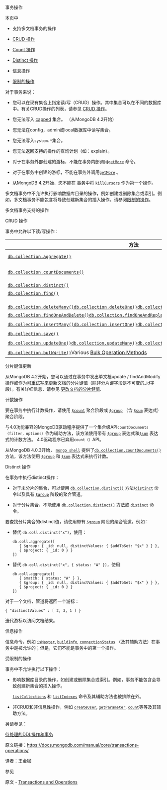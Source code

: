  事务操作

本页中

- 支持多文档事务的操作

- [CRUD 操作](https://docs.mongodb.com/manual/core/transactions-operations/crud-operations)
  
- [Count 操作](https://docs.mongodb.com/manual/core/transactions-operations/count-operation)
  
- [Distinct 操作](https://docs.mongodb.com/manual/core/transactions-operations/distinct-operation)
  
- [信息操作](https://docs.mongodb.com/manual/core/transactions-operations/informational-operations)
  
- [限制的操作](https://docs.mongodb.com/manual/core/transactions-operations/restricted-operations)


对于事务来说：

- 您可以在现有集合上指定读/写（CRUD）操作。其中集合可以在不同的数据库中。有关CRUD操作的列表，请参见 [CRUD 操作](https://docs.mongodb.com/manual/core/transactions-operations/transactions-operations-crud)。

- 您无法写入 [capped](https://docs.mongodb.com/manual/core/capped-collections/) 集合。 （从MongoDB 4.2开始）

- 您无法在config，admin或local数据库中读写集合。

- 您无法写入`system.*`集合。

- 您无法返回支持的操作的查询计划（如：explain）。

- 对于在事务外部创建的游标，不能在事务内部调用[`getMore`](https://docs.mongodb.com/manual/reference/command/getMore/dbcmd.getMore) 命令。

- 对于在事务中创建的游标，不能在事务外调用[`getMore`](https://docs.mongodb.com/manual/reference/command/getMore/dbcmd.getMore) 。

- 从MongoDB 4.2开始，您不能在 [事务](https://docs.mongodb.com/manual/core/transactions/)中将 [`killCursors`](https://docs.mongodb.com/manual/reference/command/killCursors/dbcmd.killCursors) 作为第一个操作。

多文档事务中不允许执行影响数据库目录的操作，例如创建或删除集合或索引。例如，多文档事务不能包含将导致创建新集合的插入操作。请参阅[限制的操作](https://docs.mongodb.com/manual/core/transactions-operations/transactions-operations-ref-restricted)。



 多文档事务支持的操作


 CRUD 操作


事务中允许以下读/写操作：

| 方法                                                 | 命令                                                | 备注                                                   |
| ------------------------------------------------------------ | ------------------------------------------------------------ | ------------------------------------------------------------ |
| [`db.collection.aggregate()`](https://docs.mongodb.com/manual/reference/method/db.collection.aggregate/db.collection.aggregate) | [`aggregate`](https://docs.mongodb.com/manual/reference/command/aggregate/dbcmd.aggregate) | 不包括以下阶段：[`$collStats`](https://docs.mongodb.com/manual/reference/operator/aggregation/collStats/pipe._S_collStats)[`$currentOp`](https://docs.mongodb.com/manual/reference/operator/aggregation/currentOp/pipe._S_currentOp)[`$indexStats`](https://docs.mongodb.com/manual/reference/operator/aggregation/indexStats/pipe._S_indexStats)[`$listLocalSessions`](https://docs.mongodb.com/manual/reference/operator/aggregation/listLocalSessions/pipe._S_listLocalSessions)[`$listSessions`](https://docs.mongodb.com/manual/reference/operator/aggregation/listSessions/pipe._S_listSessions)[`$merge`](https://docs.mongodb.com/manual/reference/operator/aggregation/merge/pipe._S_merge)[`$out`](https://docs.mongodb.com/manual/reference/operator/aggregation/out/pipe._S_out)[`$planCacheStats`](https://docs.mongodb.com/manual/reference/operator/aggregation/planCacheStats/pipe._S_planCacheStats) |
| [`db.collection.countDocuments()`](https://docs.mongodb.com/manual/reference/method/db.collection.countDocuments/db.collection.countDocuments) |                                                              | 不包含以下查询运算符表达式：[`$where`](https://docs.mongodb.com/manual/reference/operator/query/where/op._S_where)[`$near`](https://docs.mongodb.com/manual/reference/operator/query/near/op._S_near)[`$nearSphere`](https://docs.mongodb.com/manual/reference/operator/query/nearSphere/op._S_nearSphere) 。该方法使用[`$match`](https://docs.mongodb.com/manual/reference/operator/aggregation/match/pipe._S_match)聚合阶段进行查询，并使用[`$group`](https://docs.mongodb.com/manual/reference/operator/aggregation/group/pipe._S_group)聚合阶段带有[`$sum`](https://docs.mongodb.com/manual/reference/operator/aggregation/sum/grp._S_sum)表达式来执行计数。 |
| [`db.collection.distinct()`](https://docs.mongodb.com/manual/reference/method/db.collection.distinct/db.collection.distinct) | [`distinct`](https://docs.mongodb.com/manual/reference/command/distinct/dbcmd.distinct) | 在未分片集合中可用。对于分片集合，请在 [`$group`](https://docs.mongodb.com/manual/reference/operator/aggregation/group/pipe._S_group)阶段使用聚合管道。可查看[Distinct Operation](https://docs.mongodb.com/manual/core/transactions-operations/transactions-operations-distinct)。 |
| [`db.collection.find()`](https://docs.mongodb.com/manual/reference/method/db.collection.find/db.collection.find) | [`find`](https://docs.mongodb.com/manual/reference/command/find/dbcmd.find) |                                                              |
|                                                              | [`geoSearch`](https://docs.mongodb.com/manual/reference/command/geoSearch/dbcmd.geoSearch) |                                                              |
| [`db.collection.deleteMany()`](https://docs.mongodb.com/manual/reference/method/db.collection.deleteMany/db.collection.deleteMany)[`db.collection.deleteOne()`](https://docs.mongodb.com/manual/reference/method/db.collection.deleteOne/db.collection.deleteOne)[`db.collection.remove()`](https://docs.mongodb.com/manual/reference/method/db.collection.remove/db.collection.remove) | [`delete`](https://docs.mongodb.com/manual/reference/command/delete/dbcmd.delete) |                                                              |
| [`db.collection.findOneAndDelete()`](https://docs.mongodb.com/manual/reference/method/db.collection.findOneAndDelete/db.collection.findOneAndDelete)[`db.collection.findOneAndReplace()`](https://docs.mongodb.com/manual/reference/method/db.collection.findOneAndReplace/db.collection.findOneAndReplace)[`db.collection.findOneAndUpdate()`](https://docs.mongodb.com/manual/reference/method/db.collection.findOneAndUpdate/db.collection.findOneAndUpdate) | [`findAndModify`](https://docs.mongodb.com/manual/reference/command/findAndModify/dbcmd.findAndModify) | 仅在针对现有集合运行时使用`upsert`。 |
| [`db.collection.insertMany()`](https://docs.mongodb.com/manual/reference/method/db.collection.insertMany/db.collection.insertMany)[`db.collection.insertOne()`](https://docs.mongodb.com/manual/reference/method/db.collection.insertOne/db.collection.insertOne)[`db.collection.insert()`](https://docs.mongodb.com/manual/reference/method/db.collection.insert/db.collection.insert) | [`insert`](https://docs.mongodb.com/manual/reference/command/insert/dbcmd.insert) | 仅在针对现有集合运行时使用。 |
| [`db.collection.save()`](https://docs.mongodb.com/manual/reference/method/db.collection.save/db.collection.save) |                                                              | 如果插入，则仅在针对现有集合运行时。 |
| [`db.collection.updateOne()`](https://docs.mongodb.com/manual/reference/method/db.collection.updateOne/db.collection.updateOne)[`db.collection.updateMany()`](https://docs.mongodb.com/manual/reference/method/db.collection.updateMany/db.collection.updateMany)[`db.collection.replaceOne()`](https://docs.mongodb.com/manual/reference/method/db.collection.replaceOne/db.collection.replaceOne)[`db.collection.update()`](https://docs.mongodb.com/manual/reference/method/db.collection.update/db.collection.update) | [`update`](https://docs.mongodb.com/manual/reference/command/update/dbcmd.update) | 仅在针对现有集合运行时使用`upsert`。 |
| [`db.collection.bulkWrite()`](https://docs.mongodb.com/manual/reference/method/db.collection.bulkWrite/db.collection.bulkWrite)Various [Bulk Operation Methods](https://docs.mongodb.com/manual/reference/method/js-bulk/) |                                                              | 如果插入，则仅在针对现有集合运行时。仅在针对现有集合运行时使用`upsert`。 |


分片键值更新

从MongoDB 4.2开始，您可以通过在事务中发出单文档update / findAndModify操作或作为[可重试写](https://docs.mongodb.com/manual/core/retryable-writes/)来更新文档的分片键值（除非分片键字段是不可变的_id字段）。有关详细信息，请参见 [更改文档的分片健值](https://docs.mongodb.com/manual/core/sharding-shard-key/update-shard-key).



 计数操作

要在事务中执行计数操作，请使用 [`$count`](https://docs.mongodb.com/manual/reference/operator/aggregation/count/pipe._S_count) 聚合阶段或 [`$group`](https://docs.mongodb.com/manual/reference/operator/aggregation/group/pipe._S_group) （含 [`$sum`](https://docs.mongodb.com/manual/reference/operator/aggregation/sum/grp._S_sum) 表达式）聚合阶段。

与4.0功能兼容的MongoDB驱动程序提供了一个集合级API`countDocuments（filter，options）`作为辅助方法，该方法使用带有 [`$group`](https://docs.mongodb.com/manual/reference/operator/aggregation/group/pipe._S_group) 表达式和[`$sum`](https://docs.mongodb.com/manual/reference/operator/aggregation/sum/grp._S_sum) 表达式的计数方法。 4.0驱动程序已弃用`count（）`API。

从MongoDB 4.0.3开始， [`mongo shell`](https://docs.mongodb.com/manual/reference/program/mongo/bin.mongo) 提供了[`db.collection.countDocuments()`](https://docs.mongodb.com/manual/reference/method/db.collection.countDocuments/db.collection.countDocuments) 方法，该方法使用 [`$group`](https://docs.mongodb.com/manual/reference/operator/aggregation/group/pipe._S_group) 和 [`$sum`](https://docs.mongodb.com/manual/reference/operator/aggregation/sum/grp._S_sum) 表达式来执行计数。



 Distinct 操作


在事务中执行distinct操作：


- 对于未分片的集合，可以使用 [`db.collection.distinct()`](https://docs.mongodb.com/manual/reference/method/db.collection.distinct/db.collection.distinct) 方法/[`distinct`](https://docs.mongodb.com/manual/reference/command/distinct/dbcmd.distinct) 命令以及具有 [`$group`](https://docs.mongodb.com/manual/reference/operator/aggregation/group/pipe._S_group) 阶段的聚合管道。


- 对于分片集合，不能使用 [`db.collection.distinct()`](https://docs.mongodb.com/manual/reference/method/db.collection.distinct/db.collection.distinct) 方法或 [`distinct`](https://docs.mongodb.com/manual/reference/command/distinct/dbcmd.distinct) 命令。


要查找分片集合的distinct值，请使用带有 [`$group`](https://docs.mongodb.com/manual/reference/operator/aggregation/group/pipe._S_group) 阶段的聚合管道。例如：

  - 替代 `db.coll.distinct("x")`，使用：

    ```
    db.coll.aggregate([
       { $group: { _id: null, distinctValues: { $addToSet: "$x" } } },
       { $project: { _id: 0 } }
    ])
    ```

  - 替代 `db.coll.distinct("x", { status: "A" })`，使用

    ```
    db.coll.aggregate([
       { $match: { status: "A" } },
       { $group: { _id: null, distinctValues: { $addToSet: "$x" } } },
       { $project: { _id: 0 } }
    ])
    ```

  对于一个文档，管道将返回一个游标：

  ```
  { "distinctValues" : [ 2, 3, 1 ] }
  ```

迭代游标以访问文档结果。


 信息操作


信息命令，例如 [`isMaster`](https://docs.mongodb.com/manual/reference/command/isMaster/dbcmd.isMaster), [`buildInfo`](https://docs.mongodb.com/manual/reference/command/buildInfo/dbcmd.buildInfo), [`connectionStatus`](https://docs.mongodb.com/manual/reference/command/connectionStatus/dbcmd.connectionStatus) （及其辅助方法）在事务中是被允许的；但是，它们不能是事务中的第一个操作。


 受限制的操作

事务中不允许执行以下操作：

- 影响数据库目录的操作，如创建或删除集合或索引。例如，事务不能包含会导致创建新集合的插入操作。
  
  [`listCollections`](https://docs.mongodb.com/manual/reference/command/listCollections/dbcmd.listCollections) 和 [`listIndexes`](https://docs.mongodb.com/manual/reference/command/listIndexes/dbcmd.listIndexes) 命令及其辅助方法也被排除在外。

- 非CRUD和非信息性操作，例如 [`createUser`](https://docs.mongodb.com/manual/reference/command/createUser/dbcmd.createUser), [`getParameter`](https://docs.mongodb.com/manual/reference/command/getParameter/dbcmd.getParameter), [`count`](https://docs.mongodb.com/manual/reference/command/count/dbcmd.count)等等及其辅助方法。


另请参见：

[待处理的DDL操作和事务](https://docs.mongodb.com/manual/core/transactions-production-consideration/txn-prod-considerations-ddl)



原文链接：https://docs.mongodb.com/manual/core/transactions-operations/

译者：王金铷


 参见

原文 - [Transactions and Operations]( https://docs.mongodb.com/manual/core/transactions-operations/ )

